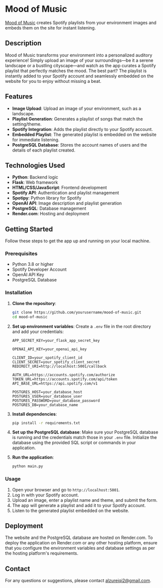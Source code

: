 # Mood of Music

[Mood of Music](https://moodofmusic.onrender.com) creates Spotify playlists from your environment images and embeds them on the site for instant listening.

## Description

Mood of Music transforms your environment into a personalized auditory experience! Simply upload an image of your surroundings—be it a serene landscape or a bustling cityscape—and watch as the app curates a Spotify playlist that perfectly matches the mood. The best part? The playlist is instantly added to your Spotify account and seamlessly embedded on the website for you to enjoy without missing a beat.

## Features

- **Image Upload**: Upload an image of your environment, such as a landscape.
- **Playlist Generation**: Generates a playlist of songs that match the setting/theme.
- **Spotify Integration**: Adds the playlist directly to your Spotify account.
- **Embedded Playlist**: The generated playlist is embedded on the website for immediate listening.
- **PostgreSQL Database**: Stores the account names of users and the details of each playlist created.

## Technologies Used

- **Python**: Backend logic
- **Flask**: Web framework
- **HTML/CSS/JavaScript**: Frontend development
- **Spotify API**: Authentication and playlist management
- **Spotipy**: Python library for Spotify
- **OpenAI API**: Image description and playlist generation
- **PostgreSQL**: Database management
- **Render.com**: Hosting and deployment

## Getting Started

Follow these steps to get the app up and running on your local machine.

### Prerequisites

- Python 3.8 or higher
- Spotify Developer Account
- OpenAI API Key
- PostgreSQL Database

### Installation

1. **Clone the repository**:
    ```sh
    git clone https://github.com/yourusername/mood-of-music.git
    cd mood-of-music
    ```

2. **Set up environment variables**:
    Create a `.env` file in the root directory and add your credentials:
    ```env
    APP_SECRET_KEY=your_flask_app_secret_key

    OPENAI_API_KEY=your_openai_api_key

    CLIENT_ID=your_spotify_client_id
    CLIENT_SECRET=your_spotify_client_secret
    REDIRECT_URI=http://localhost:5001/callback

    AUTH_URL=https://accounts.spotify.com/authorize
    TOKEN_URL=https://accounts.spotify.com/api/token
    API_BASE_URL=https://api.spotify.com/v1

    POSTGRES_HOST=your_database_host
    POSTGRES_USER=your_database_user
    POSTGRES_PASSWORD=your_database_password
    POSTGRES_DB=your_database_name
    ```

3. **Install dependencies**:
    ```sh
    pip install -r requirements.txt
    ```

4. **Set up the PostgreSQL database**:
    Make sure your PostgreSQL database is running and the credentials match those in your `.env` file. Initialize the database using the provided SQL script or commands in your application.

5. **Run the application**:
    ```sh
    python main.py
    ```

### Usage

1. Open your browser and go to `http://localhost:5001`.
2. Log in with your Spotify account.
3. Upload an image, enter a playlist name and theme, and submit the form.
4. The app will generate a playlist and add it to your Spotify account.
5. Listen to the generated playlist embedded on the website.

## Deployment

The website and the PostgreSQL database are hosted on Render.com. To deploy the application on Render.com or any other hosting platform, ensure that you configure the environment variables and database settings as per the hosting platform's requirements.

## Contact

For any questions or suggestions, please contact [alzureiqi2@gmail.com](mailto:alzureiqi2@gmail.com).
